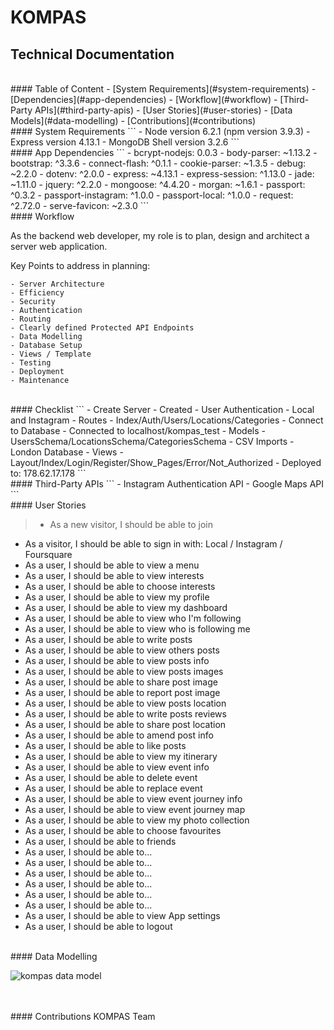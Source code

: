 # KOMPAS
## Technical Documentation

<br>
#### Table of Content
- [System Requirements](#system-requirements)
- [Dependencies](#app-dependencies)
- [Workflow](#workflow)
- [Third-Party APIs](#third-party-apis)
- [User Stories](#user-stories)
- [Data Models](#data-modelling)
- [Contributions](#contributions)

<br>
#### System Requirements
```
- Node version 6.2.1 (npm version 3.9.3)
- Express version 4.13.1
- MongoDB Shell version 3.2.6
```
<br>
#### App Dependencies
```
- bcrypt-nodejs: 0.0.3
- body-parser: ~1.13.2
- bootstrap: ^3.3.6
- connect-flash: ^0.1.1
- cookie-parser: ~1.3.5
- debug: ~2.2.0
- dotenv: ^2.0.0
- express: ~4.13.1
- express-session: ^1.13.0
- jade: ~1.11.0
- jquery: ^2.2.0
- mongoose: ^4.4.20
- morgan: ~1.6.1
- passport: ^0.3.2
- passport-instagram: ^1.0.0
- passport-local: ^1.0.0
- request: ^2.72.0
- serve-favicon: ~2.3.0
```
<br>
#### Workflow

As the backend web developer, my role is to plan, design and architect a server web application.

Key Points to address in planning: 
```
- Server Architecture
- Efficiency
- Security
- Authentication
- Routing
- Clearly defined Protected API Endpoints
- Data Modelling
- Database Setup
- Views / Template
- Testing
- Deployment
- Maintenance
```

<br>
#### Checklist
```
- Create Server - Created
- User Authentication - Local and Instagram
- Routes - Index/Auth/Users/Locations/Categories
- Connect to Database - Connected to localhost/kompas_test
- Models - UsersSchema/LocationsSchema/CategoriesSchema
- CSV Imports - London Database
- Views - Layout/Index/Login/Register/Show_Pages/Error/Not_Authorized
- Deployed to: 178.62.17.178
```

<br>
#### Third-Party APIs
```
- Instagram Authentication API
- Google Maps API
```
<br>
#### User Stories

>- As a new visitor, I should be able to join
- As a visitor, I should be able to sign in with: Local / Instagram / Foursquare
- As a user, I should be able to view a menu
- As a user, I should be able to view interests
- As a user, I should be able to choose interests
- As a user, I should be able to view my profile
- As a user, I should be able to view my dashboard
- As a user, I should be able to view who I'm following
- As a user, I should be able to view who is following me
- As a user, I should be able to write posts
- As a user, I should be able to view others posts
- As a user, I should be able to view posts info
- As a user, I should be able to view posts images
- As a user, I should be able to share post image
- As a user, I should be able to report post image
- As a user, I should be able to view posts location
- As a user, I should be able to write posts reviews
- As a user, I should be able to share post location
- As a user, I should be able to amend post info
- As a user, I should be able to like posts
- As a user, I should be able to view my itinerary
- As a user, I should be able to view event info
- As a user, I should be able to delete event
- As a user, I should be able to replace event
- As a user, I should be able to view event journey info
- As a user, I should be able to view event journey map
- As a user, I should be able to view my photo collection
- As a user, I should be able to choose favourites
- As a user, I should be able to friends
- As a user, I should be able to...
- As a user, I should be able to...
- As a user, I should be able to...
- As a user, I should be able to...
- As a user, I should be able to...
- As a user, I should be able to...
- As a user, I should be able to view App settings
- As a user, I should be able to logout

<br>
#### Data Modelling
<br>

![kompas data model](Database_KOMPAS.png)

<br>
<br>
#### Contributions
KOMPAS Team



